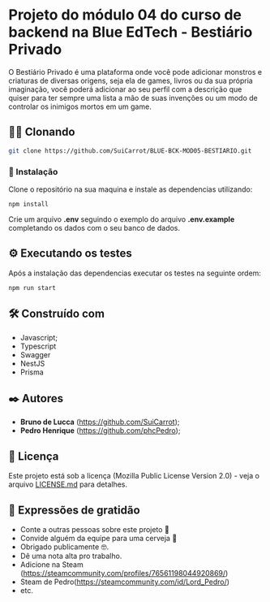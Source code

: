 # Projeto do módulo 04 do curso de backend na Blue EdTech - Bestiário Privado

O Bestiário Privado é uma plataforma onde você pode adicionar monstros e criaturas de diversas origens, seja ela de games, livros ou da sua própria imaginação, você poderá adicionar ao seu perfil com a descrição que quiser para ter sempre uma lista a mão de suas invenções ou um modo de controlar os inimigos mortos em um game.

## 👯‍♀️ Clonando

```bash
git clone https://github.com/SuiCarrot/BLUE-BCK-MOD05-BESTIARIO.git
```

### 🔧 Instalação

Clone o repositório na sua maquina e instale as dependencias utilizando:

```
npm install
```

Crie um arquivo **.env** seguindo o exemplo do arquivo **.env.example** completando os dados com o seu banco de dados.

## ⚙️ Executando os testes

Após a instalação das dependencias executar os testes na seguinte ordem:

```
npm run start
```

## 🛠️ Construído com

* Javascript;
* Typescript
* Swagger
* NestJS
* Prisma

## ✒️ Autores

* **Bruno de Lucca** (https://github.com/SuiCarrot);
* **Pedro Henrique** (https://github.com/phcPedro);

## 📄 Licença

Este projeto está sob a licença (Mozilla Public License Version 2.0) - veja o arquivo [LICENSE.md](https://github.com/SuiCarrot/BLUE-BCK-MOD05-BESTIARIO/blob/main/LICENSE) para detalhes.

## 🎁 Expressões de gratidão

* Conte a outras pessoas sobre este projeto 📢
* Convide alguém da equipe para uma cerveja 🍺
* Obrigado publicamente 🤓.
* Dê uma nota alta pro trabalho.
* Adicione na Steam (https://steamcommunity.com/profiles/76561198044920869/)
* Steam de Pedro(https://steamcommunity.com/id/Lord_Pedro/)
* etc.
